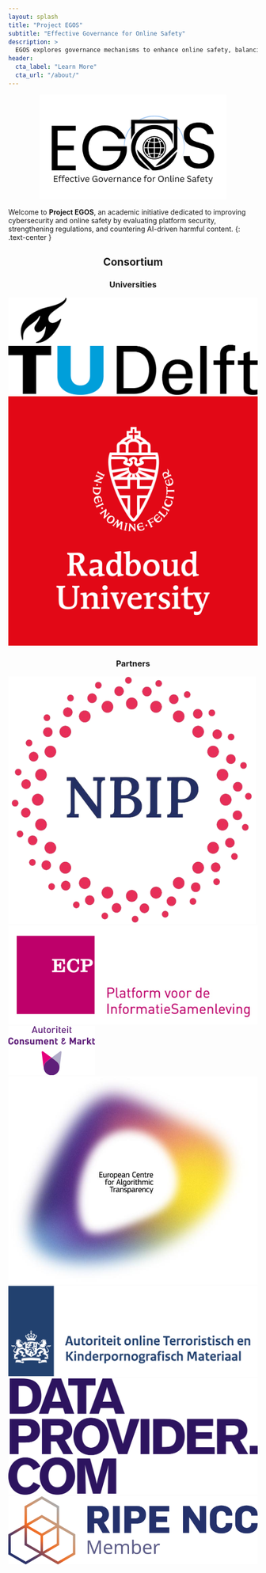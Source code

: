 ```yaml
---
layout: splash
title: "Project EGOS"
subtitle: "Effective Governance for Online Safety"
description: >
  EGOS explores governance mechanisms to enhance online safety, balancing security, oversight, and public trust.
header:
  cta_label: "Learn More"
  cta_url: "/about/"
---
```

<p align="center">
  <img src="/assets/EGOS-logo.png" alt="EGOS logo" style="max-width: 75%; height: auto;">
</p>

<!--<div class="text-center">
  <h1>Project EGOS</h1>
  <p><strong>Effective Governance for Online Safety</strong></p>
</div>-->

Welcome to **Project EGOS**, an academic initiative dedicated to improving cybersecurity and online safety by evaluating platform security, strengthening regulations, and countering AI-driven harmful content.
{: .text-center }


<h2 style="text-align:center;">Consortium</h2>
<h3 style="text-align:center;">Universities</h3>

<div class="partner-grid">

  <a href="https://www.tudelft.nl" target="_blank" class="partner-card">
    <img src="/assets/consortium/tud.png" alt="TU Delft">
  </a>

  <a href="https://www.ru.nl" target="_blank" class="partner-card">
    <img src="/assets/consortium/ru.png" alt="Radboud Universiteit">
  </a>
</div>

<h3 style="text-align:center;">Partners</h3>
<div class="partner-grid">

  <a href="https://www.nbip.nl" target="_blank" class="partner-card">
    <img src="/assets/consortium/nbip.png" alt="NBIP">
  </a>
  <a href="https://www.ecp.nl" target="_blank" class="partner-card">
    <img src="/assets/consortium/ecp.png" alt="ECP">
  </a>
  <a href="https://www.acm.nl" target="_blank" class="partner-card">
    <img src="/assets/consortium/acm.png" alt="NBIP">
  </a>
  <a href="https://algorithmic-transparency.ec.europa.eu/index_en" target="_blank" class="partner-card">
    <img src="/assets/consortium/ecat.png" alt="ECAT">
  </a>
  <a href="https://www.atkm.nl" target="_blank" class="partner-card">
    <img src="/assets/consortium/atkm.png" alt="ATKM">
  </a>
  <a href="https://www.dataprovider.com" target="_blank" class="partner-card">
    <img src="/assets/consortium/dataprovider.png" alt="dataprovider.com">
  </a>
  <a href="https://www.ripe.net" target="_blank" class="partner-card">
    <img src="/assets/consortium/ripencc.png" alt="RIPE">
  </a>
</div>
